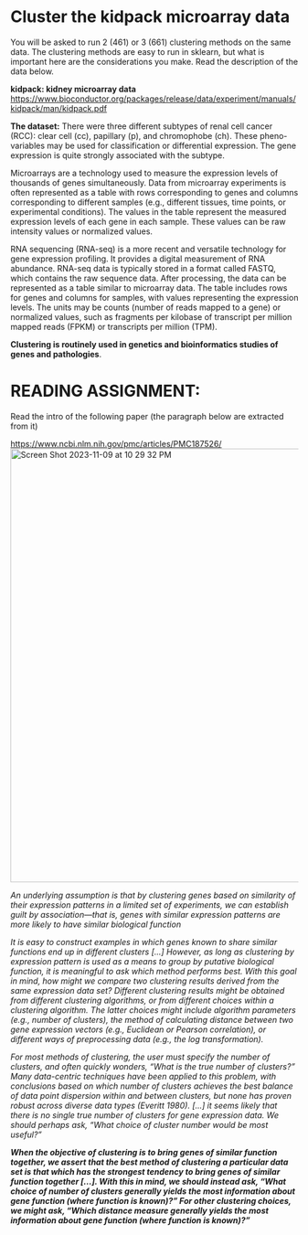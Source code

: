 # Cluster the kidpack microarray data
You will be asked to run 2 (461) or 3 (661) clustering methods on the same data. The clustering methods are easy to run in sklearn, but what is important here are the considerations you make. Read the description of the data below. 



**kidpack: kidney microarray data**
https://www.bioconductor.org/packages/release/data/experiment/manuals/kidpack/man/kidpack.pdf

**The dataset:** There were three different subtypes of renal cell cancer (RCC): clear cell (cc), papillary (p), and chromophobe (ch). These pheno-variables may be used for classification or differential expression. The gene expression is quite strongly associated with the subtype.


Microarrays are a technology used to measure the expression levels of thousands of genes simultaneously.
Data from microarray experiments is often represented as a table with rows corresponding to genes and columns corresponding to different samples (e.g., different tissues, time points, or experimental conditions).
The values in the table represent the measured expression levels of each gene in each sample. These values can be raw intensity values or normalized values.

RNA sequencing (RNA-seq) is a more recent and versatile technology for gene expression profiling. It provides a digital measurement of RNA abundance.
RNA-seq data is typically stored in a format called FASTQ, which contains the raw sequence data. After processing, the data can be represented as a table similar to microarray data.
The table includes rows for genes and columns for samples, with values representing the expression levels. The units may be counts (number of reads mapped to a gene) or normalized values, such as fragments per kilobase of transcript per million mapped reads (FPKM) or transcripts per million (TPM).

**Clustering is routinely used in genetics and bioinformatics studies of genes and pathologies**. 
# READING ASSIGNMENT:

Read the intro of the following paper (the paragraph below are extracted from it)

https://www.ncbi.nlm.nih.gov/pmc/articles/PMC187526/
<img width="759" alt="Screen Shot 2023-11-09 at 10 29 32 PM" src="https://github.com/fedhere/DSPS_FBianco/assets/1696902/1b544051-54ab-4a92-9337-ac8c6711b07b">

_An underlying assumption is that by clustering genes based on similarity of their expression patterns in a limited set of experiments, we can establish guilt by association—that is, genes with similar expression patterns are more likely to have similar biological function_

_It is easy to construct examples in which genes known to share similar functions end up in different clusters [...] 
However, as long as clustering by expression pattern is used as a means to group by putative biological function, it is meaningful to ask which method performs best. 
With this goal in mind, how might we compare two clustering results derived from the same expression data set? 
Different clustering results might be obtained from different clustering algorithms, or from different choices within a clustering algorithm. 
The latter choices might include algorithm parameters (e.g., number of clusters), the method of calculating distance between two gene expression vectors (e.g., Euclidean or Pearson correlation), 
or different ways of preprocessing data (e.g., the log transformation)._

_For most methods of clustering, the user must specify the number of clusters, and often quickly wonders, 
“What is the true number of clusters?” Many data-centric techniques have been applied to this problem, with conclusions based on which number of clusters achieves the best balance of data point dispersion within and between clusters, but none has proven robust across diverse data types (Everitt 1980). 
[...] it seems likely that there is no single true number of clusters for gene expression data. We should perhaps ask, “What choice of cluster number would be most useful?”_

_**When the objective of clustering is to bring genes of similar function together, we assert that the best method of clustering a particular data set is that which has the strongest tendency to bring genes of similar function together
[...]. With this in mind, we should instead ask, “What choice of number of clusters generally yields the most information about gene function (where function is known)?” 
For other clustering choices, we might ask, “Which distance measure generally yields the most information about gene function (where function is known)?”**_
